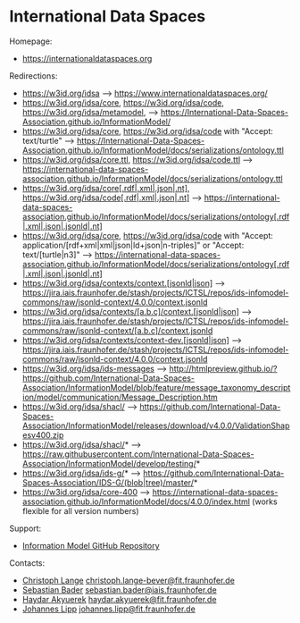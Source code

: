International Data Spaces
=========================

Homepage:
* https://internationaldataspaces.org

Redirections:
* https://w3id.org/idsa --> https://www.internationaldataspaces.org/
* https://w3id.org/idsa/core, https://w3id.org/idsa/code, https://w3id.org/idsa/metamodel, --> https://International-Data-Spaces-Association.github.io/InformationModel/
* https://w3id.org/idsa/core, https://w3id.org/idsa/code with "Accept: text/turtle" --> https://International-Data-Spaces-Association.github.io/InformationModel/docs/serializations/ontology.ttl
* https://w3id.org/idsa/core.ttl, https://w3id.org/idsa/code.ttl --> https://international-data-spaces-association.github.io/InformationModel/docs/serializations/ontology.ttl
* https://w3id.org/idsa/core[.rdf|.xml|.json|.nt], https://w3id.org/idsa/code[.rdf|.xml|.json|.nt] --> https://international-data-spaces-association.github.io/InformationModel/docs/serializations/ontology[.rdf|.xml|.json|.jsonld|.nt]
* https://w3id.org/idsa/core, https://w3id.org/idsa/code with "Accept: application/[rdf+xml|xml|json|ld+json|n-triples]" or "Accept: text/[turtle|n3]" --> https://international-data-spaces-association.github.io/InformationModel/docs/serializations/ontology[.rdf|.xml|.json|.jsonld|.nt]
* https://w3id.org/idsa/contexts/context.[jsonld|json] --> https://jira.iais.fraunhofer.de/stash/projects/ICTSL/repos/ids-infomodel-commons/raw/jsonld-context/4.0.0/context.jsonld
* https://w3id.org/idsa/contexts/[a.b.c]/context.[jsonld|json] --> https://jira.iais.fraunhofer.de/stash/projects/ICTSL/repos/ids-infomodel-commons/raw/jsonld-context/[a.b.c]/context.jsonld
* https://w3id.org/idsa/contexts/context-dev.[jsonld|json] --> https://jira.iais.fraunhofer.de/stash/projects/ICTSL/repos/ids-infomodel-commons/raw/jsonld-context/4.0.0/context.jsonld
* https://w3id.org/idsa/ids-messages --> http://htmlpreview.github.io/?https://github.com/International-Data-Spaces-Association/InformationModel/blob/feature/message_taxonomy_description/model/communication/Message_Description.htm
* https://w3id.org/idsa/shacl/ --> https://github.com/International-Data-Spaces-Association/InformationModel/releases/download/v4.0.0/ValidationShapesv400.zip
* https://w3id.org/idsa/shacl/* --> https://raw.githubusercontent.com/International-Data-Spaces-Association/InformationModel/develop/testing/*
* https://w3id.org/idsa/ids-g/* --> https://github.com/International-Data-Spaces-Association/IDS-G/(blob|tree)/master/*
* https://w3id.org/idsa/core-400 --> https://international-data-spaces-association.github.io/InformationModel/docs/4.0.0/index.html (works flexible for all version numbers)

Support:
* [Information Model GitHub Repository](https://github.com/International-Data-Spaces-Association/InformationModel)

Contacts:
* [Christoph Lange](https://github.com/clange/) <christoph.lange-bever@fit.fraunhofer.de>
* [Sebastian Bader](https://github.com/sebbader) <sebastian.bader@iais.fraunhofer.de>
* [Haydar Akyuerek](https://github.com/HaydarAk) <haydar.akyuerek@fit.fraunhofer.de>
* [Johannes Lipp](https://github.com/JohannesLipp) <johannes.lipp@fit.fraunhofer.de>
